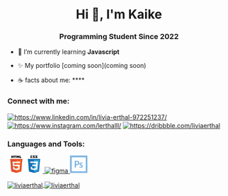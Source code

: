 <h1 align="center">Hi 👋, I'm Kaike</h1>
<h3 align="center">Programming Student Since 2022</h3>

- 🌈 I’m currently learning **Javascript**

- ✨ My portfolio [coming soon](coming soon)

- ☕️ facts about me: ****

<h3 align="left">Connect with me:</h3>
<p align="left">
<a href="https://linkedin.com/in/https://www.linkedin.com/in/lívia-erthal-972251237/" target="blank"><img align="center" src="https://raw.githubusercontent.com/rahuldkjain/github-profile-readme-generator/master/src/images/icons/Social/linked-in-alt.svg" alt="https://www.linkedin.com/in/lívia-erthal-972251237/" height="30" width="40" /></a>
<a href="https://instagram.com/https://www.instagram.com/lerthalll/" target="blank"><img align="center" src="https://raw.githubusercontent.com/rahuldkjain/github-profile-readme-generator/master/src/images/icons/Social/instagram.svg" alt="https://www.instagram.com/lerthalll/" height="30" width="40" /></a>
<a href="https://dribbble.com/https://dribbble.com/liviaerthal" target="blank"><img align="center" src="https://raw.githubusercontent.com/rahuldkjain/github-profile-readme-generator/master/src/images/icons/Social/dribbble.svg" alt="https://dribbble.com/liviaerthal" height="30" width="40" /></a>
</p>

<h3 align="left">Languages and Tools:</h3>
<p align="left"> <a href="https://www.w3schools.com/css/" target="_blank" rel="noreferrer"> <img src="https://raw.githubusercontent.com/devicons/devicon/master/icons/html5/html5-original-wordmark.svg" alt="html5" width="40" height="40"/><img src="https://raw.githubusercontent.com/devicons/devicon/master/icons/css3/css3-original-wordmark.svg" alt="css3" width="40" height="40"/> </a> <a href="https://www.figma.com/" target="_blank" rel="noreferrer"> <img src="https://www.vectorlogo.zone/logos/figma/figma-icon.svg" alt="figma" width="40" height="40"/> </a> <a href="https://www.w3.org/html/" target="_blank" rel="noreferrer">  </a> <a href="https://www.photoshop.com/en" target="_blank" rel="noreferrer"> <img src="https://raw.githubusercontent.com/devicons/devicon/master/icons/photoshop/photoshop-line.svg" alt="photoshop" width="40" height="40"/> </a> </p>

<a href="https://github.com/anuraghazra/github-readme-stats">
<img align="center" src="https://github-readme-stats.vercel.app/api/top-langs?username=liviaerthal&show_icons=true&locale=en&layout=compact&theme=tokyonight" alt="liviaerthal" />
</a>

<a href="https://github.com/anuraghazra/github-readme-stats">
<img align="center" src="https://github-readme-stats.vercel.app/api?username=liviaerthal&show_icons=true&locale=en&theme=tokyonight"alt="liviaerthal"/>
</a>


